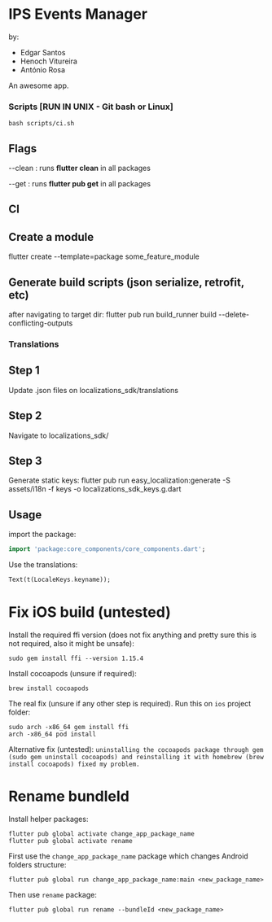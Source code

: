 # IPS Events Manager

by: 
 - Edgar Santos
 - Henoch Vitureira
 - António Rosa

An awesome app.

### Scripts [RUN IN UNIX - Git bash or Linux]

```shell
bash scripts/ci.sh
```

## Flags

--clean : runs <b>flutter clean</b> in all packages

--get : runs <b>flutter pub get</b> in all packages

## Cl

## Create a module

flutter create --template=package some_feature_module

## Generate build scripts (json serialize, retrofit, etc)

after navigating to target dir:
flutter pub run build_runner build --delete-conflicting-outputs

### Translations

## Step 1

Update .json files on localizations_sdk/translations

## Step 2

Navigate to localizations_sdk/

## Step 3

Generate static keys:
flutter pub run easy_localization:generate -S assets/i18n -f keys -o localizations_sdk_keys.g.dart

## Usage

import the package:

```dart
import 'package:core_components/core_components.dart';
```

Use the translations:

```dart
Text(t(LocaleKeys.keyname));
```

# Fix iOS build (untested)

Install the required ffi version (does not fix anything and pretty sure this is not required, also it might be unsafe):

```shell
sudo gem install ffi --version 1.15.4
```

Install cocoapods (unsure if required):

```shell
brew install cocoapods
```

The real fix (unsure if any other step is required).
Run this on `ios` project folder:

```shell
sudo arch -x86_64 gem install ffi
arch -x86_64 pod install
```

Alternative fix (untested):
`uninstalling the cocoapods package through gem (sudo gem uninstall cocoapods) and reinstalling it with homebrew (brew install cocoapods) fixed my problem.`

# Rename bundleId

Install helper packages:

```shell
flutter pub global activate change_app_package_name
flutter pub global activate rename
```

First use the `change_app_package_name` package which changes Android folders structure:

```shell
flutter pub global run change_app_package_name:main <new_package_name>
```

Then use `rename` package:

```shell
flutter pub global run rename --bundleId <new_package_name>
```
